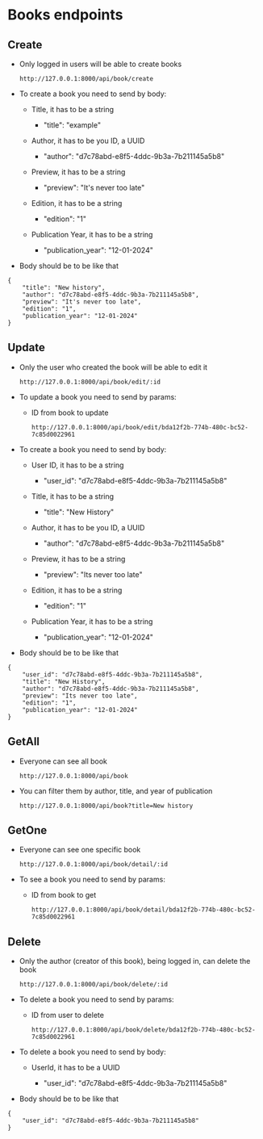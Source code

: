 # Books endpoints

## Create

-   Only logged in users will be able to create books

        http://127.0.0.1:8000/api/book/create

-   To create a book you need to send by body:

    -   Title, it has to be a string

        -   "title": "example"

    -   Author, it has to be you ID, a UUID

        -   "author": "d7c78abd-e8f5-4ddc-9b3a-7b211145a5b8"

    -   Preview, it has to be a string

        -   "preview": "It's never too late"

    -   Edition, it has to be a string

        -   "edition": "1"

    -   Publication Year, it has to be a string

        -   "publication_year": "12-01-2024"

-   Body should be to be like that

```
{
    "title": "New history",
    "author": "d7c78abd-e8f5-4ddc-9b3a-7b211145a5b8",
    "preview": "It's never too late",
    "edition": "1",
    "publication_year": "12-01-2024"
}
```

## Update

-   Only the user who created the book will be able to edit it

        http://127.0.0.1:8000/api/book/edit/:id

-   To update a book you need to send by params:

    -   ID from book to update

            http://127.0.0.1:8000/api/book/edit/bda12f2b-774b-480c-bc52-7c85d0022961

-   To create a book you need to send by body:

    -   User ID, it has to be a string

        -   "user_id": "d7c78abd-e8f5-4ddc-9b3a-7b211145a5b8"

    -   Title, it has to be a string

        -   "title": "New History"

    -   Author, it has to be you ID, a UUID

        -   "author": "d7c78abd-e8f5-4ddc-9b3a-7b211145a5b8"

    -   Preview, it has to be a string

        -   "preview": "Its never too late"

    -   Edition, it has to be a string

        -   "edition": "1"

    -   Publication Year, it has to be a string

        -   "publication_year": "12-01-2024"

-   Body should be to be like that

```
{
    "user_id": "d7c78abd-e8f5-4ddc-9b3a-7b211145a5b8",
    "title": "New History",
    "author": "d7c78abd-e8f5-4ddc-9b3a-7b211145a5b8",
    "preview": "Its never too late",
    "edition": "1",
    "publication_year": "12-01-2024"
}
```

## GetAll

-   Everyone can see all book

        http://127.0.0.1:8000/api/book

-   You can filter them by author, title, and year of publication

        http://127.0.0.1:8000/api/book?title=New history

## GetOne

-   Everyone can see one specific book

        http://127.0.0.1:8000/api/book/detail/:id

-   To see a book you need to send by params:

    -   ID from book to get

            http://127.0.0.1:8000/api/book/detail/bda12f2b-774b-480c-bc52-7c85d0022961

## Delete

-   Only the author (creator of this book), being logged in, can delete the book

        http://127.0.0.1:8000/api/book/delete/:id

-   To delete a book you need to send by params:

    -   ID from user to delete

            http://127.0.0.1:8000/api/book/delete/bda12f2b-774b-480c-bc52-7c85d0022961

-   To delete a book you need to send by body:

    -   UserId, it has to be a UUID

        -   "user_id": "d7c78abd-e8f5-4ddc-9b3a-7b211145a5b8"

-   Body should be to be like that

```
{
    "user_id": "d7c78abd-e8f5-4ddc-9b3a-7b211145a5b8"
}
```
